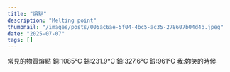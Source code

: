 ```yaml
---
title: "熔點"
description: "Melting point"
thumbnail: "/images/posts/005ac6ae-5f04-4bc5-ac35-278607b04d4b.jpeg"
date: "2025-07-07"
tags: []
---
```


常見的物質熔點
銅:1085°C
錫:231.9°C
鉛:327.6°C
銀:961°C
我:妳笑的時候

